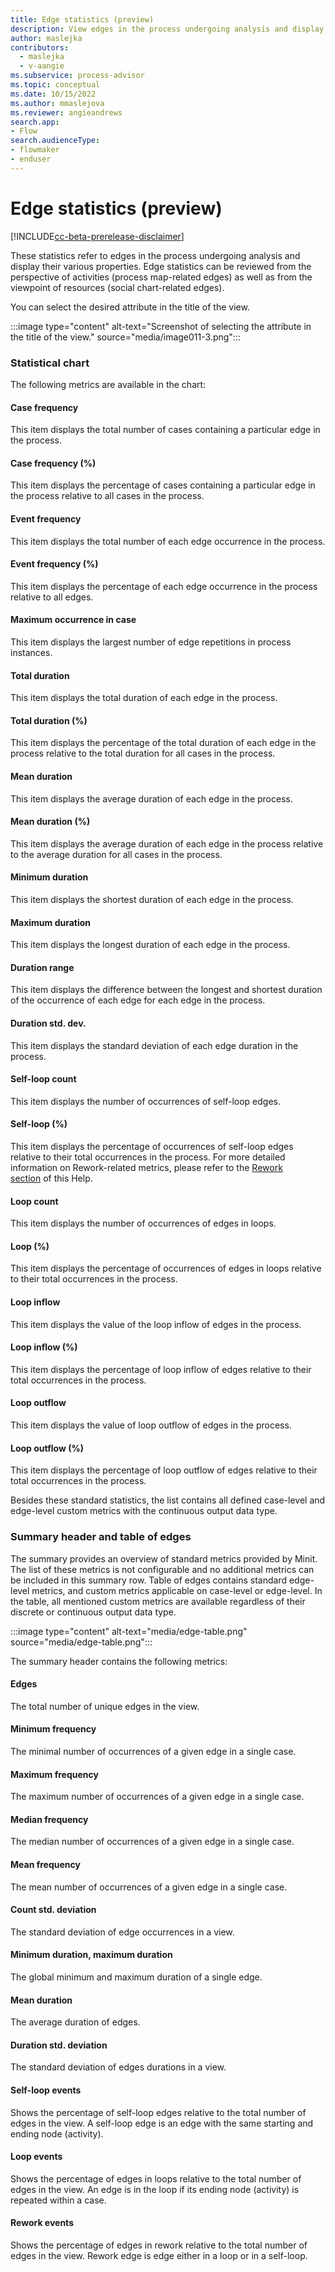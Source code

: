 ```yaml
---
title: Edge statistics (preview)
description: View edges in the process undergoing analysis and display their various properties in the Minit desktop application in process advisor.
author: maslejka
contributors:
  - maslejka
  - v-aangie
ms.subservice: process-advisor
ms.topic: conceptual
ms.date: 10/15/2022
ms.author: mmaslejova
ms.reviewer: angieandrews
search.app:
- Flow
search.audienceType:
- flowmaker
- enduser
---
```


# Edge statistics (preview)

[!INCLUDE[cc-beta-prerelease-disclaimer](../includes/cc-beta-prerelease-disclaimer.md)]

These statistics refer to edges in the process undergoing analysis and display their various properties. Edge statistics can be reviewed from the perspective of activities (process map-related edges) as well as from the viewpoint of resources (social chart-related edges).

You can select the desired attribute in the title of the view.

:::image type="content" alt-text="Screenshot of selecting the attribute in the title of the view." source="media/image011-3.png":::

### Statistical chart

The following metrics are available in the chart:

#### Case frequency

This item displays the total number of cases containing a particular edge in the process.

#### Case frequency (%)

This item displays the percentage of cases containing a particular edge in the process relative to all cases in the process.

#### Event frequency

This item displays the total number of each edge occurrence in the process.

#### Event frequency (%)

This item displays the percentage of each edge occurrence in the process relative to all edges.

#### Maximum occurrence in case

This item displays the largest number of edge repetitions in process instances.

#### Total duration

This item displays the total duration of each edge in the process.

#### Total duration (%)

This item displays the percentage of the total duration of each edge in the process relative to the total duration for all cases in the process.

#### Mean duration

This item displays the average duration of each edge in the process.

#### Mean duration (%)

This item displays the average duration of each edge in the process relative to the average duration for all cases in the process.

#### Minimum duration

This item displays the shortest duration of each edge in the process.

#### Maximum duration

This item displays the longest duration of each edge in the process.

#### Duration range

This item displays the difference between the longest and shortest duration of the occurrence of each edge for each edge in the process.

#### Duration std. dev.

This item displays the standard deviation of each edge duration in the process.

#### Self-loop count

This item displays the number of occurrences of self-loop edges.

#### Self-loop (%)

This item displays the percentage of occurrences of self-loop edges relative to their total occurrences in the process. For more detailed information on Rework-related metrics, please refer to the [Rework section](rework-metrics.md) of this Help.

#### Loop count

This item displays the number of occurrences of edges in loops.

#### Loop (%)

This item displays the percentage of occurrences of edges in loops relative to their total occurrences in the process.

#### Loop inflow

This item displays the value of the loop inflow of edges in the process.

#### Loop inflow (%)

This item displays the percentage of loop inflow of edges relative to their total occurrences in the process.

#### Loop outflow

This item displays the value of loop outflow of edges in the process.

#### Loop outflow (%)

This item displays the percentage of loop outflow of edges relative to their total occurrences in the process.

Besides these standard statistics, the list contains all defined case-level and edge-level custom metrics with the continuous output data type.

### Summary header and table of edges

The summary provides an overview of standard metrics provided by Minit. The list of these metrics is not configurable and no additional metrics can be included in this summary row. Table of edges contains standard edge-level metrics, and custom metrics applicable on case-level or edge-level. In the table, all mentioned custom metrics are available regardless of their discrete or continuous output data type.

:::image type="content" alt-text="media/edge-table.png" source="media/edge-table.png":::

The summary header contains the following metrics:

#### Edges

The total number of unique edges in the view.

#### Minimum frequency

The minimal number of occurrences of a given edge in a single case.

#### Maximum frequency

The maximum number of occurrences of a given edge in a single case.

#### Median frequency

The median number of occurrences of a given edge in a single case.

#### Mean frequency

The mean number of occurrences of a given edge in a single case.

#### Count std. deviation

The standard deviation of edge occurrences in a view.

#### Minimum duration, maximum duration

The global minimum and maximum duration of a single edge.

#### Mean duration

The average duration of edges.

#### Duration std. deviation

The standard deviation of edges durations in a view.

#### Self-loop events

Shows the percentage of self-loop edges relative to the total number of edges in the view. A self-loop edge is an edge with the same starting and ending node (activity).

#### Loop events

Shows the percentage of edges in loops relative to the total number of edges in the view. An edge is in the loop if its ending node (activity) is repeated within a case.

#### Rework events

Shows the percentage of edges in rework relative to the total number of edges in the view. Rework edge is edge either in a loop or in a self-loop.


